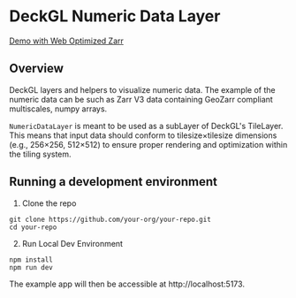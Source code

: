 # DeckGL Numeric Data Layer

[Demo with Web Optimized Zarr](https://ds-numeric-data-layer.netlify.app/)

## Overview

DeckGL layers and helpers to visualize numeric data. The example of the numeric data can be such as Zarr V3 data containing GeoZarr compliant multiscales, numpy arrays.

`NumericDataLayer` is meant to be used as a subLayer of DeckGL's TileLayer. This means that input data should conform to tilesize×tilesize dimensions (e.g., 256×256, 512×512) to ensure proper rendering and optimization within the tiling system.

## Running a development environment

1. Clone the repo

```
git clone https://github.com/your-org/your-repo.git
cd your-repo

```

2. Run Local Dev Environment

```
npm install
npm run dev
```

The example app will then be accessible at http://localhost:5173.
